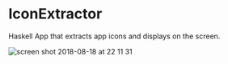 # IconExtractor
Haskell App that extracts app icons and displays on the screen. 

![screen shot 2018-08-18 at 22 11 31](https://user-images.githubusercontent.com/1160546/44302973-c09de400-a334-11e8-83fc-886e8c08e298.png)
